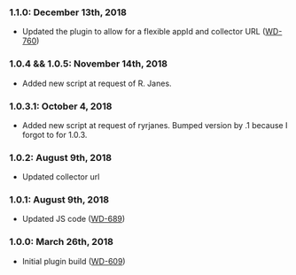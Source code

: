 ### 1.1.0: December 13th, 2018
* Updated the plugin to allow for a flexible appId and collector URL ([WD-760](https://cos.citz.gov.bc.ca/jira/browse/WD-760))

### 1.0.4 && 1.0.5: November 14th, 2018
* Added new script at request of R. Janes.

### 1.0.3.1: October 4, 2018
* Added new script at request of ryrjanes.  Bumped version by .1 because I forgot to for 1.0.3.

### 1.0.2: August 9th, 2018
* Updated collector url

### 1.0.1: August 9th, 2018
* Updated JS code ([WD-689](https://cos.citz.gov.bc.ca/jira/browse/WD-689))

### 1.0.0: March 26th, 2018
* Initial plugin build ([WD-609](https://cos.citz.gov.bc.ca/jira/browse/WD-609))